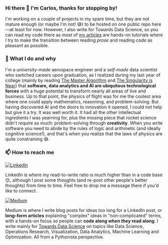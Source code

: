 ### Hi there 👋 I'm Carlos, thanks for stopping by!

I'm working on a couple of projects in my spare time, but they are not mature enough (or maybe I'm not! 😅) to be hosted on one public repo here—at least for now. However, I also write for Towards Data Science, so you can read my code there as most of [my articles](https://medium.com/@carlosjuribe) are hands-on tutorials where I try to make the transition between reading _prose_ and reading _code_ as pleasant as possible.

### 🔭 What I do and why

I'm a _university-made_ aerospace engineer and a _self-made_ data scientist who switched careers upon graduation, as I realized during my last year of college (mainly by reading [The Master Algorithm](https://en.wikipedia.org/wiki/The_Master_Algorithm) and [The Singularity is Near](https://en.wikipedia.org/wiki/The_Singularity_Is_Near)) that **software, data analytics and AI are ubiquitous technological forces** with a huge potential to transform nearly all areas of live and business. Up to that point, the physics of flight was for me the coolest area where one could apply mathematics, reasoning, and problem-solving. But having discovered AI and the doors to innovation it opened, I could not help but give it a try. It was well worth it. It had all the other intellectual ingredients I was yearning for, plus the missing piece that rocket science didn't require as much: problem-solving through **creativity**. When you write software you need to abide by the rules of logic and arithmetic (and ideally cognitive science!), and that's when you realize that the laws of physics are quite constraining 😅.

### 📫 How to reach me

[![LinkedIn](https://img.shields.io/badge/linkedin-%230077B5.svg?style=Social&logo=linkedin&logoColor=white)](https://www.linkedin.com/in/carlosjuribe)

LinkedIn is where my read-to-write ratio is much higher than in a code base 😊, although I post some thoughts (and re-post other people's better thoughts) from time to time. Feel free to drop me a message there if you'd like to connect.

[![Medium](https://img.shields.io/badge/Medium-12100E?style=Social&logo=medium&logoColor=white)](https://medium.com/@carlosjuribe)

Medium is where I write blog posts for ideas too long for a LinkedIn post, or **long-form articles** explaining "complex" ideas in "non-complicated" terms, with a hands-on focus so people can **code along when they read along**. I write mainly for [Towards Data Science](https://towardsdatascience.com/) on topics like Data Science, Operations Research, Visualization, Data Analytics, Machine Learning and Optimization. All from a Pythonista perspective.




<!--
**carlosjuribe/carlosjuribe** is a ✨ _special_ ✨ repository because its `README.md` (this file) appears on your GitHub profile.

BADGES: https://github.com/Ileriayo/markdown-badges?tab=readme-ov-file
GOOD README: https://www.freecodecamp.org/news/how-to-write-a-good-readme-file/

Here are some ideas to get you started:

- 🔭 I’m currently working on ...
- 🌱 I’m currently learning ...
- 👯 I’m looking to collaborate on ...
- 🤔 I’m looking for help with ...
- 💬 Ask me about ...
- 📫 How to reach me: 
-->
